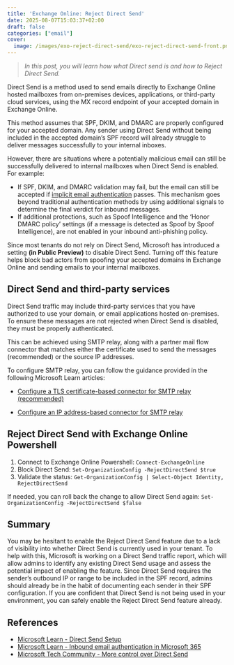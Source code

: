 ```yaml
---
title: 'Exchange Online: Reject Direct Send'
date: 2025-08-07T15:03:37+02:00
draft: false
categories: ["email"]
cover: 
  image: /images/exo-reject-direct-send/exo-reject-direct-send-front.png
---
```


> _In this post, you will learn how what Direct send is and how to Reject Direct Send._

Direct Send is a method used to send emails directly to Exchange Online hosted mailboxes from on-premises devices, applications, or third-party cloud services, using the MX record endpoint of your accepted domain in Exchange Online.

This method assumes that SPF, DKIM, and DMARC are properly configured for your accepted domain. Any sender using Direct Send without being included in the accepted domain’s SPF record will already struggle to deliver messages successfully to your internal inboxes.

However, there are situations where a potentially malicious email can still be successfully delivered to internal mailboxes when Direct Send is enabled. For example:
- If SPF, DKIM, and DMARC validation may fail, but the email can still be accepted if [implicit email authentication](https://vand3rlinden.com/post/mdo-handling-false-positives-false-negatives/#how-inbound-email-works-in-microsoft-365) passes. This mechanism goes beyond traditional authentication methods by using additional signals to determine the final verdict for inbound messages.
- If additional protections, such as Spoof Intelligence and the ‘Honor DMARC policy’ settings (if a message is detected as Spoof by Spoof Intelligence), are not enabled in your inbound anti-phishing policy.

Since most tenants do not rely on Direct Send, Microsoft has introduced a setting **(in Public Preview)** to disable Direct Send. Turning off this feature helps block bad actors from spoofing your accepted domains in Exchange Online and sending emails to your internal mailboxes.

## Direct Send and third-party services
Direct Send traffic may include third-party services that you have authorized to use your domain, or email applications hosted on-premises. To ensure these messages are not rejected when Direct Send is disabled, they must be properly authenticated.

This can be achieved using SMTP relay, along with a partner mail flow connector that matches either the certificate used to send the messages (recommended) or the source IP addresses.

To configure SMTP relay, you can follow the guidance provided in the following Microsoft Learn articles:

- [Configure a TLS certificate-based connector for SMTP relay (recommended)](https://learn.microsoft.com/en-us/exchange/mail-flow-best-practices/how-to-set-up-a-multifunction-device-or-application-to-send-email-using-microsoft-365-or-office-365#configure-a-tls-certificate-based-connector-for-smtp-relay) 

- [Configure an IP address-based connector for SMTP relay](https://learn.microsoft.com/en-us/exchange/mail-flow-best-practices/how-to-set-up-a-multifunction-device-or-application-to-send-email-using-microsoft-365-or-office-365#configure-an-ip-address-based-connector-for-smtp-relay)


## Reject Direct Send with Exchange Online Powershell
1. Connect to Exchange Online Powershell: `Connect-ExchangeOnline`
2. Block Direct Send: `Set-OrganizationConfig -RejectDirectSend $true`
3. Validate the status: `Get-OrganizationConfig | Select-Object Identity, RejectDirectSend`

If needed, you can roll back the change to allow Direct Send again: `Set-OrganizationConfig -RejectDirectSend $false`

## Summary
You may be hesitant to enable the Reject Direct Send feature due to a lack of visibility into whether Direct Send is currently used in your tenant. To help with this, Microsoft is working on a Direct Send traffic report, which will allow admins to identify any existing Direct Send usage and assess the potential impact of enabling the feature. Since Direct Send requires the sender’s outbound IP or range to be included in the SPF record, admins should already be in the habit of documenting each sender in their SPF configuration. If you are confident that Direct Send is not being used in your environment, you can safely enable the Reject Direct Send feature already.

## References
- [Microsoft Learn - Direct Send Setup](https://learn.microsoft.com/en-us/exchange/mail-flow-best-practices/how-to-set-up-a-multifunction-device-or-application-to-send-email-using-microsoft-365-or-office-365#direct-send-send-mail-directly-from-your-device-or-application-to-microsoft-365-or-office-365)
- [Microsoft Learn - Inbound email authentication in Microsoft 365](https://learn.microsoft.com/en-us/defender-office-365/email-authentication-about#inbound-email-authentication-for-mail-sent-to-microsoft-365)
- [Microsoft Tech Community - More control over Direct Send](https://techcommunity.microsoft.com/blog/exchange/introducing-more-control-over-direct-send-in-exchange-online/4408790)



